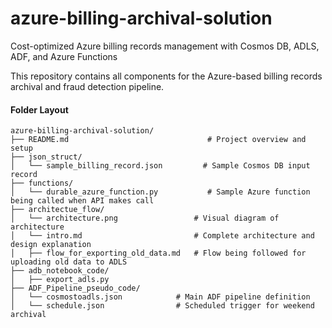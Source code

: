 # azure-billing-archival-solution
Cost-optimized Azure billing records management with Cosmos DB, ADLS, ADF, and Azure Functions

This repository contains all components for the Azure-based billing records archival and fraud detection pipeline.

#### Folder Layout

```text
azure-billing-archival-solution/
├── README.md                               # Project overview and setup
├── json_struct/
│   └── sample_billing_record.json         # Sample Cosmos DB input record
├── functions/
│   └── durable_azure_function.py           # Sample Azure function being called when API makes call
├── architectue_flow/
│   └── architecture.png                 # Visual diagram of architecture
│   └── intro.md                         # Complete architecture and design explanation
│   ├── flow_for_exporting_old_data.md   # Flow being followed for uploading old data to ADLS
├── adb_notebook_code/
│   ├── export_adls.py                 
├── ADF_Pipeline_pseudo_code/
│   └── cosmostoadls.json            # Main ADF pipeline definition
│   └── schedule.json                # Scheduled trigger for weekend archival
